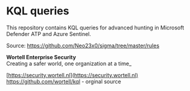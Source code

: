 # KQL queries
This repository contains KQL queries for advanced hunting in Microsoft Defender ATP and Azure Sentinel.

Source: https://github.com/Neo23x0/sigma/tree/master/rules

**Wortell Enterprise Security**\
Creating a safer world, one organization at a time_

[https://security.wortell.nl](https://security.wortell.nl)
https://github.com/wortell/kql - orginal source
